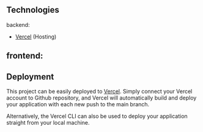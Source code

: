 ## Technologies

backend:
- [Vercel](vercel.com) (Hosting)

frontend:
- 


## Deployment

This project can be easily deployed to [Vercel](https://vercel.com/new/clone). Simply connect your Vercel account to Github repository, and Vercel will automatically build and deploy your application with each new push to the main branch.

Alternatively, the Vercel CLI can also be used to deploy your application straight from your local machine.